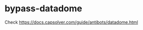 # bypass-datadome
Check https://docs.capsolver.com/guide/antibots/datadome.html
                                                          